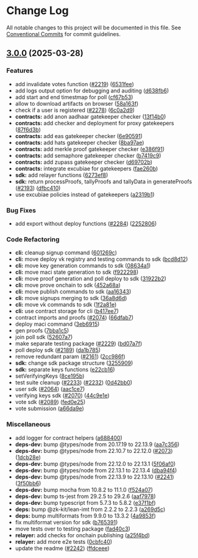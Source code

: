 # Change Log

All notable changes to this project will be documented in this file.
See [Conventional Commits](https://conventionalcommits.org) for commit guidelines.

## [3.0.0](https://github.com/privacy-scaling-explorations/maci/compare/v2.5.0...v3.0.0) (2025-03-28)


### Features

* add invalidate votes function ([#2219](https://github.com/privacy-scaling-explorations/maci/issues/2219)) ([6531fee](https://github.com/privacy-scaling-explorations/maci/commit/6531feef1b2384180736c69a3b7bb307b922d085))
* add logs output option for debugging and auditing ([d638fb6](https://github.com/privacy-scaling-explorations/maci/commit/d638fb67348ce34c2f93222911b0c29c14a6b9b2))
* add start and end timestmap for poll ([cf67b53](https://github.com/privacy-scaling-explorations/maci/commit/cf67b539d7d5dfd8b83ba3e0becaa20d0292b410))
* allow to download artifacts on browser ([58a163f](https://github.com/privacy-scaling-explorations/maci/commit/58a163f82c65d440c05200ae3f00e22790d70a4e))
* check if a user is registered ([#2278](https://github.com/privacy-scaling-explorations/maci/issues/2278)) ([6c0a2d9](https://github.com/privacy-scaling-explorations/maci/commit/6c0a2d9829639fc2af6e8f2efcb1aa33af5037ce))
* **contracts:** add anon aadhaar gatekeeper checker ([13f14b0](https://github.com/privacy-scaling-explorations/maci/commit/13f14b07fd5fe8433d46b6fc6bab94216b06c97d))
* **contracts:** add checker and deployment for proxy gatekeepers ([87f6d3b](https://github.com/privacy-scaling-explorations/maci/commit/87f6d3b7f32bf8dddcbf99b855dbe4b7b6c2a58e))
* **contracts:** add eas gatekeeper checker ([6e90591](https://github.com/privacy-scaling-explorations/maci/commit/6e90591923f8104c06558a8c8a4a5f26d16e63c1))
* **contracts:** add hats gatekeeper checker ([8ba97ae](https://github.com/privacy-scaling-explorations/maci/commit/8ba97ae09de1cc738df04a7b868d97c74027de3c))
* **contracts:** add merkle proof gatekeeper checker ([e386f91](https://github.com/privacy-scaling-explorations/maci/commit/e386f914807a0d82140ae077cdcb866a4f9dc053))
* **contracts:** add semaphore gatekeeper checker ([b7419c9](https://github.com/privacy-scaling-explorations/maci/commit/b7419c9b53da2ca043696ef25f8902d8c0a736e2))
* **contracts:** add zupass gatekeeper checker ([d69702b](https://github.com/privacy-scaling-explorations/maci/commit/d69702b7962617aef6b48b7de1c9a2fe4c857676))
* **contracts:** integrate excubiae for gatekeepers ([fae260b](https://github.com/privacy-scaling-explorations/maci/commit/fae260bbdd4d6b7a8749f61c0310526448a6c030))
* **sdk:** add relayer functions ([6273ef8](https://github.com/privacy-scaling-explorations/maci/commit/6273ef8c07675aaebe6d1d73d2c1e51de1ccfc56))
* **sdk:** return processProofs, tallyProofs and tallyData in generateProofs ([#2193](https://github.com/privacy-scaling-explorations/maci/issues/2193)) ([dfbc410](https://github.com/privacy-scaling-explorations/maci/commit/dfbc410d4267fb6e3d327aa3b645792d7380aff7))
* use excubiae policies instead of gatekeepers ([a2319b1](https://github.com/privacy-scaling-explorations/maci/commit/a2319b19e473e683a301bd79b3ab2b06e83f9452))


### Bug Fixes

* add export without deploy functions ([#2284](https://github.com/privacy-scaling-explorations/maci/issues/2284)) ([2252806](https://github.com/privacy-scaling-explorations/maci/commit/2252806497eb10d0e57f5d081dd446d47ff29b73))


### Code Refactoring

* **cli:** cleanup signup command ([601269c](https://github.com/privacy-scaling-explorations/maci/commit/601269c8c5c508289e3f95ac6b55603c73d19779))
* **cli:** move deploy vk registry and testing commands to sdk ([bcd8d12](https://github.com/privacy-scaling-explorations/maci/commit/bcd8d12980067a5d1618fe43c8d3a9b5c5d5be84))
* **cli:** move key generation commands to sdk ([08634a1](https://github.com/privacy-scaling-explorations/maci/commit/08634a150bc8ca2428069a741a5ebda7a197dc8d))
* **cli:** move maci state generation to sdk ([f922298](https://github.com/privacy-scaling-explorations/maci/commit/f92229850ad4c6416274dcab64fd981de070a491))
* **cli:** move proof generation and poll deploy to sdk ([31922b2](https://github.com/privacy-scaling-explorations/maci/commit/31922b2f816ecdd254d761e49b25081f5c9fa9a3))
* **cli:** move prove onchain to sdk ([452a68a](https://github.com/privacy-scaling-explorations/maci/commit/452a68a452ac33f9186ecf735e8d5df852a5c5e1))
* **cli:** move publish commands to sdk ([aa16343](https://github.com/privacy-scaling-explorations/maci/commit/aa1634325c2617f3a8a95e3013adc60758b996ae))
* **cli:** move signups merging to sdk ([36a8d6d](https://github.com/privacy-scaling-explorations/maci/commit/36a8d6de45ae2dc8e9fb49fb2a1092b31216ed66))
* **cli:** move vk commands to sdk ([1f2a81e](https://github.com/privacy-scaling-explorations/maci/commit/1f2a81e67ccdea1ca6136dd71005cb7f91ae02fb))
* **cli:** use contract storage for cli ([b417ee7](https://github.com/privacy-scaling-explorations/maci/commit/b417ee7de9c54fb875c363ca38c1c41eb34d8e8e))
* contract imports and proofs ([#2074](https://github.com/privacy-scaling-explorations/maci/issues/2074)) ([66dfab7](https://github.com/privacy-scaling-explorations/maci/commit/66dfab7e0916f5891f47ae1448b89f7b0fd0ed27))
* deploy maci command ([3eb6915](https://github.com/privacy-scaling-explorations/maci/commit/3eb691568a01e94cbbdb2f4f806efae002b19328))
* gen proofs ([7bba1c5](https://github.com/privacy-scaling-explorations/maci/commit/7bba1c5ab0abfb0d518400cefbc00a3cd75dadd2))
* join poll sdk ([52607a7](https://github.com/privacy-scaling-explorations/maci/commit/52607a7df7c73f1b8371035f19fbd2433beab8b5))
* make separate testing package ([#2229](https://github.com/privacy-scaling-explorations/maci/issues/2229)) ([bd07a7f](https://github.com/privacy-scaling-explorations/maci/commit/bd07a7f0783b2efe2659bc18255f8f4ed2e3c0d3))
* poll deploy sdk ([#2189](https://github.com/privacy-scaling-explorations/maci/issues/2189)) ([da1b785](https://github.com/privacy-scaling-explorations/maci/commit/da1b7852cea94663a97ef7ceef1c3e9b8ca3eda8))
* remove redundant param ([#2161](https://github.com/privacy-scaling-explorations/maci/issues/2161)) ([2cc986f](https://github.com/privacy-scaling-explorations/maci/commit/2cc986fadd91283cd78f3f90bc8825d2aa44e2a5))
* **sdk:** change sdk package structure ([3255909](https://github.com/privacy-scaling-explorations/maci/commit/3255909f685e613446d2a499f3fb9caa89dc4f24))
* **sdk:** separate keys functions ([e22cb16](https://github.com/privacy-scaling-explorations/maci/commit/e22cb1657ee46477d6abb649d77bde07ea97bad0))
* setVerifyingKeys ([8ce195b](https://github.com/privacy-scaling-explorations/maci/commit/8ce195baa5191bce63fd807cd75f3f75e2ad0d76))
* test suite cleanup ([#2233](https://github.com/privacy-scaling-explorations/maci/issues/2233)) ([#2232](https://github.com/privacy-scaling-explorations/maci/issues/2232)) ([0d42bb0](https://github.com/privacy-scaling-explorations/maci/commit/0d42bb09da9025d0481c45def982d155fda79b76))
* user sdk ([#2064](https://github.com/privacy-scaling-explorations/maci/issues/2064)) ([aac1ce7](https://github.com/privacy-scaling-explorations/maci/commit/aac1ce7d4db7141a6d57bf9c940751d0886b5d9e))
* verifying keys sdk ([#2070](https://github.com/privacy-scaling-explorations/maci/issues/2070)) ([44c9e1e](https://github.com/privacy-scaling-explorations/maci/commit/44c9e1e79f4d4c34c95fd46c33e4008be8cf4a07))
* vote sdk ([#2089](https://github.com/privacy-scaling-explorations/maci/issues/2089)) ([fed0e25](https://github.com/privacy-scaling-explorations/maci/commit/fed0e251bf09e1e34ec0a43ba58d89d3a95aa02c))
* vote submission ([a66da9e](https://github.com/privacy-scaling-explorations/maci/commit/a66da9e1725f9f458341c5f6f269bca0d2d6aa37))


### Miscellaneous

* add logger for contract helpers ([a688400](https://github.com/privacy-scaling-explorations/maci/commit/a6884006427f91f46ee2804fc75bd7a51533cdd6))
* **deps-dev:** bump @types/node from 20.17.19 to 22.13.9 ([aa7c356](https://github.com/privacy-scaling-explorations/maci/commit/aa7c356469592547f3d60c05077268267d7ea186))
* **deps-dev:** bump @types/node from 22.10.7 to 22.12.0 ([#2073](https://github.com/privacy-scaling-explorations/maci/issues/2073)) ([1dcb28e](https://github.com/privacy-scaling-explorations/maci/commit/1dcb28e33699ee91f9691c1073d4da0293e406c0))
* **deps-dev:** bump @types/node from 22.12.0 to 22.13.1 ([5f06af0](https://github.com/privacy-scaling-explorations/maci/commit/5f06af0180f522f552519529c07d2bb660fdd586))
* **deps-dev:** bump @types/node from 22.13.1 to 22.13.4 ([dba94f4](https://github.com/privacy-scaling-explorations/maci/commit/dba94f4fe6d405eaca655dfdc8ca01d57664b99b))
* **deps-dev:** bump @types/node from 22.13.9 to 22.13.10 ([#2241](https://github.com/privacy-scaling-explorations/maci/issues/2241)) ([3f50bb6](https://github.com/privacy-scaling-explorations/maci/commit/3f50bb65db4cd83b5ebe9d4fb1b7a6d650bb1c51))
* **deps-dev:** bump mocha from 10.8.2 to 11.1.0 ([f524a07](https://github.com/privacy-scaling-explorations/maci/commit/f524a07f5a3b1e94eaf6f230ecf16476f4c6810d))
* **deps-dev:** bump ts-jest from 29.2.5 to 29.2.6 ([aaf7978](https://github.com/privacy-scaling-explorations/maci/commit/aaf797861177b92cb1395048e32898367cd65bd5))
* **deps-dev:** bump typescript from 5.7.3 to 5.8.2 ([e37f1bf](https://github.com/privacy-scaling-explorations/maci/commit/e37f1bffd8193de316e748d0406cfb606455cb46))
* **deps:** bump @zk-kit/lean-imt from 2.2.2 to 2.2.3 ([a269d5c](https://github.com/privacy-scaling-explorations/maci/commit/a269d5ce4e47145e02a58b30c793672ab43a9c30))
* **deps:** bump multiformats from 9.9.0 to 13.3.2 ([4a9853f](https://github.com/privacy-scaling-explorations/maci/commit/4a9853f0b72fdd54fb608864620a421a027ee255))
* fix multiformat version for sdk ([b765391](https://github.com/privacy-scaling-explorations/maci/commit/b765391dc3b3a52a0b20bfe8645ae15998323dfc))
* move tests over to testing package ([fad40c3](https://github.com/privacy-scaling-explorations/maci/commit/fad40c30323135483244cc6e3c89ffba51d5120b))
* **relayer:** add checks for onchain publishing ([a25f4bd](https://github.com/privacy-scaling-explorations/maci/commit/a25f4bdd4c106920f429a4dc0deb09fb3275b57e))
* **relayer:** add more e2e tests ([0cbfc40](https://github.com/privacy-scaling-explorations/maci/commit/0cbfc40b2915924cdc6b6fc7db4392868f6f8845))
* update the readme ([#2242](https://github.com/privacy-scaling-explorations/maci/issues/2242)) ([ffdceee](https://github.com/privacy-scaling-explorations/maci/commit/ffdceee3074446f81deae5ef4e3df67f98aaada7))
